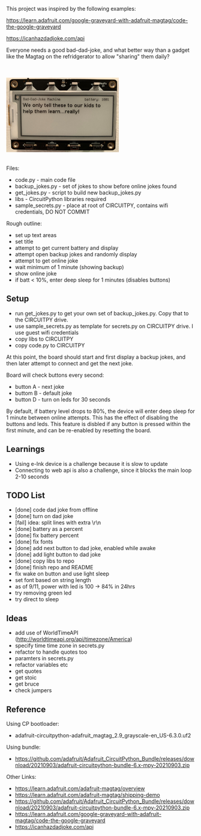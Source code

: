 
This project was inspired by the following examples:

https://learn.adafruit.com/google-graveyard-with-adafruit-magtag/code-the-google-graveyard<br>

https://icanhazdadjoke.com/api<br>


Everyone needs a good bad-dad-joke, and what better way than a gadget like the Magtag on 
the refridgerator to allow "sharing" them daily?

<br>
<br>
<img src="./machine1.jpg" width="300">
<br>
<br>

Files:
- code.py - main code file
- backup_jokes.py - set of jokes to show before online jokes found
- get_jokes.py - script to build new backup_jokes.py
- libs - CircuitPython libraries required
- sample_secrets.py - place at root of CIRCUITPY, contains wifi credentials, DO NOT COMMIT

Rough outline:
- set up text areas
- set title
- attempt to get current battery and display
- attempt open backup jokes and randomly display
- attempt to get online joke
- wait minimum of 1 minute (showing backup)
- show online joke
- if batt < 10%, enter deep sleep for 1 minutes (disables buttons)

## Setup

- run get_jokes.py to get your own set of backup_jokes.py.  Copy that to the CIRCUITPY drive.  
- use sample_secrets.py as template for secrets.py on CIRCUITPY drive.  I use guest wifi credentials
- copy libs to CIRCUITPY
- copy code.py to CIRCUITPY

At this point, the board should start and first display a backup jokes, and then later attempt to connect
and get  the next joke.

Board will check buttons every second:

- button A - next joke
- buttom B - default joke 
- button D - turn on leds for 30 seconds

By default, if battery level drops to 80%, the device will enter deep sleep for 1 minute between online attempts. This has
the effect of disabling the buttons and leds.  This feature is disbled if any button is pressed within the first minute, and 
can be re-enabled by resetting the board.


## Learnings

- Using e-Ink device is a challenge because it is slow to update
- Connecting to web api is also a challenge, since it blocks the main loop 2-10 seconds

## TODO List

- [done] code dad joke from offline
- [done] turn on dad joke
- [fail] idea: split lines with extra \r\n
- [done] battery as a percent
- [done] fix battery percent
- [done] fix fonts
- [done] add next button to dad joke, enabled while awake
- [done] add light button to dad joke
- [done] copy libs to repo
- [done] finish repo and README
- fix wake on button and use light sleep
- set font based on string length
- as of 9/11, power with led is 100 -> 84% in 24hrs
- try removing green led
- try direct to sleep

## Ideas

- add use of WorldTimeAPI (http://worldtimeapi.org/api/timezone/America)
- specify time time zone in secrets.py
- refactor to handle quotes too
- paramters in secrets.py
- refactor variables etc
- get quotes
- get stoic
- get bruce
- check jumpers


## Reference

Using CP bootloader:
- adafruit-circuitpython-adafruit_magtag_2.9_grayscale-en_US-6.3.0.uf2

Using bundle:
- https://github.com/adafruit/Adafruit_CircuitPython_Bundle/releases/download/20210903/adafruit-circuitpython-bundle-6.x-mpy-20210903.zip

Other Links:
- https://learn.adafruit.com/adafruit-magtag/overview
- https://learn.adafruit.com/adafruit-magtag/shipping-demo
- https://github.com/adafruit/Adafruit_CircuitPython_Bundle/releases/download/20210903/adafruit-circuitpython-bundle-6.x-mpy-20210903.zip
- https://learn.adafruit.com/google-graveyard-with-adafruit-magtag/code-the-google-graveyard
- https://icanhazdadjoke.com/api
